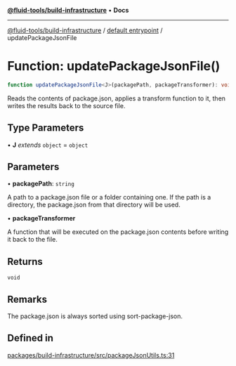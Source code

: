 [**@fluid-tools/build-infrastructure**](../../README.md) • **Docs**

***

[@fluid-tools/build-infrastructure](../../README.md) / [default entrypoint](../README.md) / updatePackageJsonFile

# Function: updatePackageJsonFile()

```ts
function updatePackageJsonFile<J>(packagePath, packageTransformer): void
```

Reads the contents of package.json, applies a transform function to it, then writes the results back to the source
file.

## Type Parameters

• **J** *extends* `object` = `object`

## Parameters

• **packagePath**: `string`

A path to a package.json file or a folder containing one. If the path is a directory, the
package.json from that directory will be used.

• **packageTransformer**

A function that will be executed on the package.json contents before writing it
back to the file.

## Returns

`void`

## Remarks

The package.json is always sorted using sort-package-json.

## Defined in

[packages/build-infrastructure/src/packageJsonUtils.ts:31](https://github.com/microsoft/FluidFramework/blob/main/build-tools/packages/build-infrastructure/src/packageJsonUtils.ts#L31)
